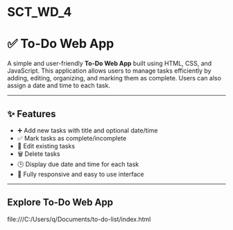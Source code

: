# SCT_WD_4

# ✅ To-Do Web App

A simple and user-friendly **To-Do Web App** built using HTML, CSS, and JavaScript. This application allows users to manage tasks efficiently by adding, editing, organizing, and marking them as complete. Users can also assign a date and time to each task.

---

## ✨ Features

- ➕ Add new tasks with title and optional date/time
- ✅ Mark tasks as complete/incomplete
- 📝 Edit existing tasks
- 🗑️ Delete tasks
- 🕒 Display due date and time for each task
- 📱 Fully responsive and easy to use interface

---

## Explore To-Do Web App

file:///C:/Users/q/Documents/to-do-list/index.html
